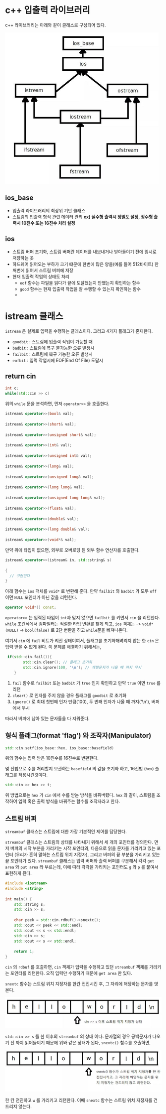 # c++ 입출력 라이브러리

c++ 라이브러리는 아래와 같이 클래스로 구성되어 있다.



![iostream1](../img/iostream1.JPG)



## ios_base

- 입출력 라이브러리의 최상위 기반 클래스
- 스트림의 입출력 형식 관련 데이터 관리 **ex) 실수형 출력시 정밀도 설정, 정수형 출력시 10진수 또는 16진수 처리 설정**

## ios

- 스트림 버퍼 초기화, 스트림 버퍼란 데이터를 내보내거나 받아들이기 전에 임시로 저장하는 곳
- 하드웨어 읽어오는 부하가 크기 떄문에 한번에 많은 양을(예를 들어 512바이트) 한꺼번에 읽어서 스트림 버퍼에 저장
- 현재 입출력 작업의 상태도 처리
  - `eof` 함수는 파일을 읽다가 끝에 도달했는지 안했는지 확인하는 함수
  - `good` 함수는 현재 입출력 작업을 잘 수행할 수 있는지 확인하는 함수
  - 

# istream 클래스

`istream` 은 실제로 입력을 수행하는 클래스이다. 그리고 4가지 플래그가 존재한다.

- `goodbit` : 스트림에 입출력 작업이 가능할 때
- `badbit` : 스트림에 복구 불가능한 오류 발생시
- `failbit` : 스트림에 복구 가능한 오류 발생시
- `eofbit` : 입력 작업시에 EOF(End Of File) 도달시

## return cin

```c++
int c;
while(std::cin >> c)
```

위의 `while` 문을 분석하면,  먼저 `operator>>` 을 호출한다.

```c++
istream& operator>>(bool& val);

istream& operator>>(short& val);

istream& operator>>(unsigned short& val);

istream& operator>>(int& val);

istream& operator>>(unsigned int& val);

istream& operator>>(long& val);

istream& operator>>(unsigned long& val);

istream& operator>>(long long& val);

istream& operator>>(unsigned long long& val);

istream& operator>>(float& val);

istream& operator>>(double& val);

istream& operator>>(long double& val);

istream& operator>>(void*& val);
```

만약 위에 타입이 없으면, 외부로 오버로딩 된 외부 함수 연산자를 호출한다.

```c++
istream& operator>>(istream& in, std::string& s)

{
  // 구현한다
}
```

 아래 함수는 `ios` 객체를 `void*` 로 변환해 준다.  만약 `failbit` 와 `badbit` 가 모두 `off` 이면 `NULL` 포인터가 아닌 값을 리턴한다.

```c++
operator void*() const;
```

`operator>>` 는 입력된 타입이  `int`과 맞지 않으면 `failbit` 를 키면서 `cin` 을 리턴한다.  `while` 조건식에서 컴파일러는 적절한 타입 변환를 찾게 되고, `ios` 객체는 -> `void*(NULL)` -> `bool(false)` 로 2단 변환을 하고  `while`문을 빠져나온다.

여기서 `cin` 에 `fail` 비트가 켜진 상태이여서, 플래그를 초기화해벼리지 않는 한 `cin` 은 입력 받을 수 없게 된다. 이 문제를 해결하기 위해서는,

```c++
 if(std::cin.fail()){
        std::cin.clear(); // 플래그 초기화
        std::cin.ignore(100, '\n'); // 개행문자가 나올 때 까지 무시
    }
```

1. `fail` 함수로 `failbit`  또는 `badbit` 가 `true` 인지 확인하고 만약 `true` 이면 `true` 를 리턴
2. `clear()` 로 인자를 주지 않을 경우 플래그를 `goodbit` 로 초기화 
3. `ignore()` 로 최대 첫번째 인자 만큼(100), 두 번째 인자가 나올 때 까지('\n'), 버퍼에서 무시

따라서 버퍼에 남아 있는 문자들을 다 지워준다.



## 형식 플래그(format 'flag') 와 조작자(Manipulator)

```c++
std::cin.setf(ios_base::hex, ios_base::basefield)
```

위의 함수는 입력 받은 10진수를 16진수로 변환한다. 

몇 진법으로 수를 처리할지 보관하는 `basefield` 의 값을 초기화 하고, 16진법 (`hex`) 플래그를 적용시킨것이다. 

```c++
std::cin >> hex >> t;
```

위 방법으로는 `hex` 가 `cin` 에서 수를 받는 방식을 바꿔버렸다. `hex` 와 같이, 스트림을 조작하여 입력 혹은 출력 방식을 바꿔주는 함수를 조작자라고 한다.



## 스트림 버퍼

`streambuf` 클래스는 스트림에 대한 가장 기본적인 제어를 담당한다.

`streambuf` 클래스는 스트림의 상태를 나타내기 위해서 세 개의 포인터를 정의한다. 먼저 버퍼의 시작 부분을 가리키는 시작 포인터와, 다음으로 읽을 문자를 가리키고 있는 포인터 (우리가 흔히 말하는 스트림 위치 지정자), 그리고 버퍼의 끝 부분을 가리키고 있는 끝 포인터가 있다. `streambuf` 클래스는 입력 버퍼와 출력 버퍼를 구분해서 각각 `get area` 와 `put area` 라 부르는데, 이에 따라 각각을 가리키는 포인터도 `g` 와 `p` 를 붙여서 표현하게 된다.

```c++
#include <iostream>
#include <string>

int main() {
    std::string s;
    std::cin >> s;

    char peek = std::cin.rdbuf()->snextc();
    std::cout << peek << std::endl;
    std::cout << s << std::endl;
    std::cin >> s;
    std::cout << s << std::endl;

    return 1;
}
```

`cin` 의 `rdbuf` 를 호출하면, `cin` 객체가 입력을 수행하고 있던 `streambuf` 객체를 가리키는 포인터를 리턴한다. 오직 입력만 수행하기 때문에 `get area` 만 있다.

`snextc` 함수는 스트림 위치 지정자를 한칸 전진시킨 후, 그 자리에 해당하는 문자를 엿본다.



![iostream2](../img/iostream2.JPG)

`std::cin >> s` 를 한 이후의 `streambuf` 의 상태 이다. 문자열의 경우 공백문자가 나오기 전 까지 읽어들이기 때문에 위와 같은 상태가 된다, `snextc()` 함수를 호출하면,



![iostream3](../img/iostream3.JPG)

한 칸 전진하고 `w` 를 가리키고 리턴한다. 이때 `snextc` 함수는 스트림 위치 지정자를 건드리지 않는다.